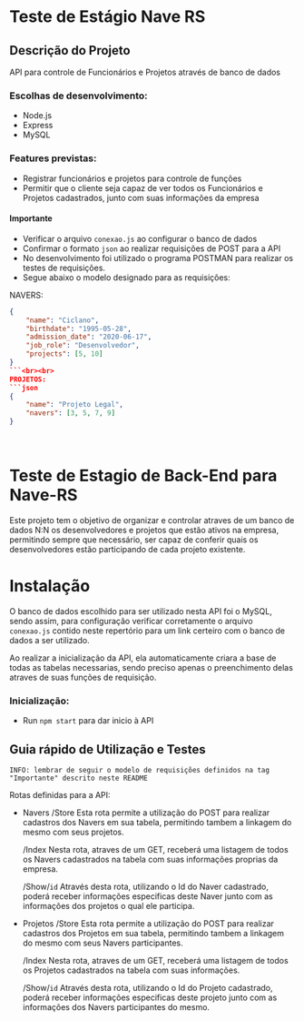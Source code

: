 # Teste de Estágio Nave RS

## Descrição do Projeto
<p>API para controle de Funcionários e Projetos através de banco de dados</p>

### Escolhas de desenvolvimento:

- Node.js
- Express
- MySQL

### Features previstas:

- Registrar funcionários e projetos para controle de funções
- Permitir que o cliente seja capaz de ver todos os Funcionários e Projetos cadastrados, junto com suas informações da empresa

#### Importante

- Verificar o arquivo `conexao.js` ao configurar o banco de dados
- Confirmar o formato `json` ao realizar requisições de POST para a API
- No desenvolvimento foi utilizado o programa POSTMAN para realizar os testes de requisições.
- Segue abaixo o modelo designado para as requisições:

NAVERS:
<br>
```json
{
    "name": "Ciclano",
    "birthdate": "1995-05-28",
    "admission_date": "2020-06-17",
    "job_role": "Desenvolvedor",
    "projects": [5, 10]
}
```<br><br>
PROJETOS:
```json
{
    "name": "Projeto Legal",
    "navers": [3, 5, 7, 9]
}
```
<br>


# Teste de Estagio de Back-End para Nave-RS

Este projeto tem o objetivo de organizar e controlar atraves de um banco de dados N:N os desenvolvedores e projetos que estão ativos na empresa, permitindo sempre que necessário, ser capaz de conferir quais os desenvolvedores estão participando de cada projeto existente.

# Instalação

O banco de dados escolhido para ser utilizado nesta API foi o MySQL, sendo assim, para configuração verificar corretamente o arquivo `conexao.js` contido neste repertório para um link certeiro com o banco de dados a ser utilizado.

Ao realizar a inicialização da API, ela automaticamente criara a base de todas as tabelas necessarias, sendo preciso apenas o preenchimento delas atraves de suas funções de requisição.

### Inicialização:
- Run `npm start` para dar inicio à API 


## Guia rápido de Utilização e Testes
`INFO: lembrar de seguir o modelo de requisições definidos na tag "Importante" descrito neste README`

Rotas definidas para a API:
- Navers
    /Store
    Esta rota permite a utilização do POST para realizar cadastros dos Navers em sua tabela, permitindo tambem a linkagem do mesmo com seus projetos.

    /Index
    Nesta rota, atraves de um GET, receberá uma listagem de todos os Navers cadastrados na tabela com suas informações proprias da empresa.

    /Show/`id`
    Através desta rota, utilizando o Id do Naver cadastrado, poderá receber informações especificas deste Naver junto com as informações dos projetos o qual ele participa.

- Projetos
    /Store
    Esta rota permite a utilização do POST para realizar cadastros dos Projetos em sua tabela, permitindo tambem a linkagem do mesmo com seus Navers participantes.

    /Index
    Nesta rota, atraves de um GET, receberá uma listagem de todos os Projetos cadastrados na tabela com suas informações.

    /Show/`id`
    Através desta rota, utilizando o Id do Projeto cadastrado, poderá receber informações especificas deste projeto junto com as informações dos Navers participantes do mesmo.

